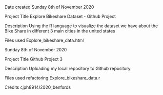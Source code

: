Date created
Sunday 8th of November 2020

Project Title
Explore Bikeshare Dataset - Github Project

Description
Using the R language to visualize the dataset we have about the Bike Share in different 3 main cities in the united states

Files used
Explore_bikeshare_data.html

Sunday 8th of November 2020

Project Title
Github Project 3

Description
Uploading my local repository to Github repository

Files used
refactoring
Explore_bikeshare_data.r

Credits
cjph8914/2020_benfords

